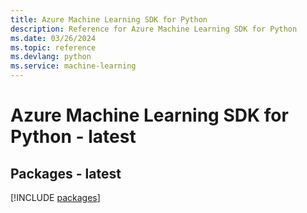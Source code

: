 ```yaml
---
title: Azure Machine Learning SDK for Python
description: Reference for Azure Machine Learning SDK for Python
ms.date: 03/26/2024
ms.topic: reference
ms.devlang: python
ms.service: machine-learning
---
```

# Azure Machine Learning SDK for Python - latest
## Packages - latest
[!INCLUDE [packages](machine-learning-index.md)]